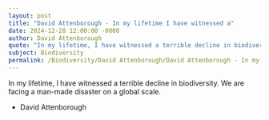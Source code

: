 ```yaml
---
layout: post
title: "David Attenborough - In my lifetime I have witnessed a"
date: 2024-12-28 12:00:00 -0000
author: David Attenborough
quote: "In my lifetime, I have witnessed a terrible decline in biodiversity. We are facing a man-made disaster on a global scale."
subject: Biodiversity
permalink: /Biodiversity/David Attenborough/David Attenborough - In my lifetime I have witnessed a
---
```


In my lifetime, I have witnessed a terrible decline in biodiversity. We are facing a man-made disaster on a global scale.

- David Attenborough
